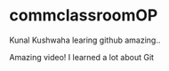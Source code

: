 # commclassroomOP

Kunal Kushwaha learing github amazing..

Amazing video! I learned a lot about Git

